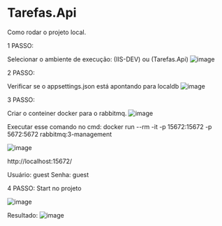 # Tarefas.Api
Como rodar o projeto local.


1 PASSO: 

Selecionar o ambiente de execução: (IIS-DEV) ou (Tarefas.Api)
![image](https://user-images.githubusercontent.com/9157652/227241106-4c027458-5660-45a5-ba58-f43ad26c9c63.png)
 


2 PASSO: 

 Verificar se o appsettings.json está apontando para localdb 
![image](https://user-images.githubusercontent.com/9157652/227243855-1774f28b-97f8-4e7b-bdc5-fd62ec6e5569.png)



3 PASSO: 

Criar o conteiner docker para o rabbitmq. 
![image](https://user-images.githubusercontent.com/9157652/227244365-447ce055-1b7a-4a71-aa9e-9933d1ecd5f7.png)


Executar esse comando no cmd:   docker run --rm -it -p 15672:15672 -p 5672:5672 rabbitmq:3-management

![image](https://user-images.githubusercontent.com/9157652/227245143-e72c00c8-521c-4aee-8b58-0f71e1bac349.png)

http://localhost:15672/

Usuário: guest Senha: guest 

4 PASSO:
Start no projeto

![image](https://user-images.githubusercontent.com/9157652/227245963-df7a8481-10d5-4727-8046-af24700729ed.png)


Resultado:
![image](https://user-images.githubusercontent.com/9157652/227246423-fadaca1b-6d09-4b85-bc85-32442d76e8dd.png)
